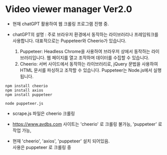 # Video viewer manager Ver2.0

- 현재 chatGPT 활용하여 웹 크롤링 프로그램 진행 중.

- chatGPT의 설명 : 주로 브라우저 환경에서 동작하는 라이브러리나 프레임워크를 사용합니다. 대표적으로는 Puppeteer와 Cheerio가 있습니다.
  1. Puppeteer: Headless Chrome을 사용하여 브라우저 상에서 동작하는 라이브러리입니다. 웹 페이지를 열고 조작하며 데이터를 수집할 수 있습니다.
  2. Cheerio: 서버 사이드에서 동작하는 라이브러리로, jQuery 문법을 사용하여 HTML 문서를 파싱하고 조작할 수 있습니다. Puppeteer는 Node.js에서 실행됩니다.

```
npm install cheerio
npm install axios
npm install puppeteer

node puppeteer.js
```

- scrape.js 파일은 cheerio 크롤링

- https://www.avdbs.com 사이트는 'cheerio' 로 크롤링 불가능,
  'puppeteer' 로 작업 가능,

- 현재 'cheerio', 'axios', 'puppeteer' 설치 되어있음.  
  사용은 puppeteer 로 크롤링 중
